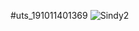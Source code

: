 #uts_191011401369
![Sindy2](https://user-images.githubusercontent.com/104087883/165087337-5155b217-0557-4870-a2e4-c5d5ed13b81a.JPG)
